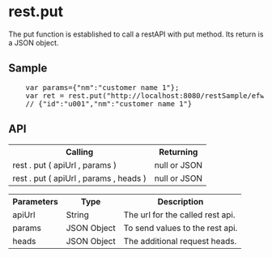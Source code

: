 <H1>rest.put</H1>

The put function is established to call a restAPI with put method.
Its return is a JSON object.
<h2>Sample</h2>
<pre>
	var params={"nm":"customer name 1"};
	var ret = rest.put("http://localhost:8080/restSample/efwRestAPI/customer/u001",params);
	// {"id":"u001","nm":"customer name 1"}
</pre>

<h2>API</h2>

<table>
<tr><th>Calling</th><th>Returning</th></tr>
<tr><td>rest . put ( apiUrl , params )</td><td>null or JSON</td></tr>
<tr><td>rest . put ( apiUrl , params , heads )</td><td>null or JSON</td></tr>
</table>

<table>
<tr><th>Parameters</th><th>Type</th><th>Description</th></tr>
<tr><td>apiUrl</td><td>String</td><td>The url for the called rest api.</td></tr>
<tr><td>params</td><td>JSON Object</td><td>To send values to the rest api.</td></tr>
<tr><td>heads</td><td>JSON Object</td><td>The additional request heads.</td></tr>
</table>

